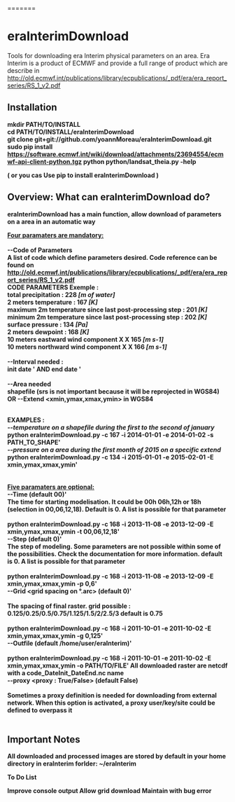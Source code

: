 =======
# eraInterimDownload
Tools for downloading era Interim physical parameters on an area.
Era Interim is a product of ECMWF and provide a full range of product which are describe in 
http://old.ecmwf.int/publications/library/ecpublications/_pdf/era/era_report_series/RS_1_v2.pdf
 
<h2>Installation<b></h2>

mkdir PATH/TO/INSTALL <br>
cd  PATH/TO/INSTALL/eraInterimDownload <br>
git clone git+git://github.com/yoannMoreau/eraInterimDownload.git <br>
sudo pip install https://software.ecmwf.int/wiki/download/attachments/23694554/ecmwf-api-client-python.tgz 
python python/landsat_theia.py -help <br>

( or you cas Use pip to install eraInterimDownload )

<h2>Overview: What can eraInterimDownload do?</h2>

eraInterimDownload has a main function, allow download of parameters on a area in an automatic way

<u>Four paramaters are mandatory: <br><br></u>
<b> --Code of Parameters <EraInterimCode></b><br>
A list of code which define parameters desired. Code reference can be found on http://old.ecmwf.int/publications/library/ecpublications/_pdf/era/era_report_series/RS_1_v2.pdf<br>
</u>CODE PARAMETERS Exemple :</u><br>
total precipitation  :  228 <i>[m of water]</i><br>
2 meters temperature  :  167 <i>[K]</i><br>
maximum 2m temperature since last post-processing step : 201 <i>[K]</i><br>
minimum 2m temperature since last post-processing step : 202 <i>[K]</i><br>
surface pressure : 134 <i>[Pa]</i><br>
2 meters dewpoint : 168 <i>[K]</i><br>
10 meters eastward wind component X X 165 <i>[m s-1]</i><br>
10 meters northward wind component X X 166 <i>[m s-1]</i>
<br><br>
<b>--Interval needed : </b><br>
init date <dateStart YYYY-MM-DD>' AND end date <dateEnd YY-MM-DD>'
<br><br> 
<b>--Area needed </b><br>
shapefile <pathToShapefile> (srs is not important because it will be reprojected in WGS84)
OR 
--Extend <xmin,ymax,xmax,ymin> in WGS84
<br><br>

<b>EXAMPLES :</b><br>
<i>--temperature on a shapefile during the first to the second of january <br></i>
python eraInterimDownload.py -c 167 -i 2014-01-01 -e 2014-01-02 -s PATH_TO_SHAPE'<br>
<i>--pressure on a area  during the first month of 2015 on a specific extend<br></i>
python eraInterimDownload.py -c 134 -i 2015-01-01 -e 2015-02-01 -E xmin,ymax,xmax,ymin'<br>
<br><br>
<u>Five paramaters are optional: </u><br>
<b>--Time <EraInterim Time> (default 00)'</b><br>
The time for starting modelisation. It could be 00h 06h,12h or 18h (selection in 00,06,12,18). 
Default is 0. 
A list is possible for that parameter
<br><br>
python eraInterimDownload.py -c 168 -i 2013-11-08 -e 2013-12-09 -E xmin,ymax,xmax,ymin -t 00,06,12,18'
<br>
<b>--Step <EraInterim Time> (default 0)' </b><br>
The step of modeling. Some parameters are not possible within some of the possibilities. 
Check the documentation for more information.
default is 0. 
A list is possible for that parameter
<br><br>
python eraInterimDownload.py -c 168 -i 2013-11-08 -e 2013-12-09 -E xmin,ymax,xmax,ymin -p 0,6'
<br>
<b>--Grid <grid spacing on °.arc> (default 0)'</b> 
<br><br>
The spacing of final raster. grid possible : 0.125/0.25/0.5/0.75/1.125/1.5/2/2.5/3
default is 0.75
<br><br>
python eraInterimDownload.py -c 168 -i 2011-10-01 -e 2011-10-02 -E xmin,ymax,xmax,ymin -g 0,125'
<br>
<b>--Outfile <Path to downloaded Raster> (default /home/user/eraInterim)'</b>
<br><br>
python eraInterimDownload.py -c 168 -i 2011-10-01 -e 2011-10-02 -E xmin,ymax,xmax,ymin -o PATH/TO/FILE'
All downloaded raster are netcdf with a code_DateInit_DateEnd.nc name 
<br>
<b>--proxy <proxy : True/False></b> (default False)
<br><br>
Sometimes a proxy definition is needed for downloading from external network.
When this option is activated, a proxy user/key/site could be defined to overpass it
<br><br>
<h2>Important Notes </h2>

All downloaded and processed images are stored by default in your home directory in eraInterim forlder: ~/eraInterim

To Do List

Improve console output
Allow grid download
Maintain with bug error 

